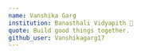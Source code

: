 ```yaml
---
name: Vanshika Garg
institution: Banasthali Vidyapith 🚩 
quote: Build good things together.
github_user: Vanshikagarg17
---
```

